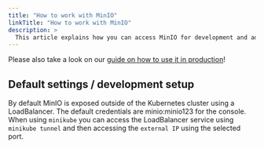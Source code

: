 ```yaml
---
title: "How to work with MinIO"
linkTitle: "How to work with MinIO"
description: >
  This article explains how you can access MinIO for development and administration purposes
---
```


Please also take a look on our [guide on how to use it in production](../../getting-started/usage-in-production)!

## Default settings / development setup

By default MinIO is exposed outside of the Kubernetes cluster using a LoadBalancer. The default credentials are minio:minio123 for the console. When using `minikube` you can access the LoadBalancer service using `minikube tunnel` and then accessing the `external IP` using the selected port.
